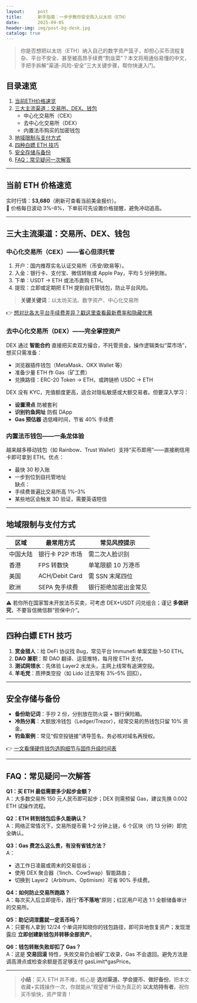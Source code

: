 ```yaml
---
layout:     post
title:      新手指南：一步步教你安全购入以太坊（ETH）
date:       2025-09-05
header-img: img/post-bg-desk.jpg
catalog: true
---
```


> 你是否想把以太坊（ETH）纳入自己的数字资产篮子，却担心买币流程复杂、平台不安全、甚至被高昂手续费“割韭菜”？本文将用通俗易懂的中文，手把手拆解“渠道-风险-安全”三大关键步骤，帮你快速入门。

## 目录速览
1. [当前ETH价格速览](#当前-eth-价格速览)  
2. [三大主流渠道：交易所、DEX、钱包](#三大主流渠道交易所dex钱包)  
   - 中心化交易所（CEX）  
   - 去中心化交易所（DEX）  
   - 内置法币购买的加密钱包  
3. [地域限制与支付方式](#地域限制与支付方式)  
4. [四种白嫖 ETH 技巧](#四种白嫖-eth-技巧)  
5. [安全存储与备份](#安全存储与备份)  
6. [FAQ：常见疑问一次解答](#FAQ常见疑问一次解答)  

---

## 当前 ETH 价格速览
实时行情：$**3,680**（刷新可查看当前美金报价）。  
📌 价格每日波动 3%–8%，下单前可先设置价格提醒，避免冲动追高。

---

## 三大主流渠道：交易所、DEX、钱包

### 中心化交易所（CEX）——省心但须托管
1. 开户：国内推荐实名认证交易所（币安/欧易等）。  
2. 入金：银行卡、支付宝、微信转账或 Apple Pay，平均 5 分钟到账。  
3. 下单：USDT → ETH 或法币直购 ETH。  
4. 提现：立即或定期把 ETH 提到自托管钱包，防止平台风险。  

> **关键关键词**：以太坊买法、数字资产、中心化交易所

👉 [想对比各大平台手续费差异？戳这里查看最新费率和隐藏优惠](https://okxdog.com/)

### 去中心化交易所（DEX）——完全掌控资产
DEX 通过 **智能合约** 直接把买卖双方撮合，不托管资金，操作逻辑类似“菜市场”，想买只需准备：
- 浏览器插件钱包（MetaMask、OKX Wallet 等）  
- 准备少量 ETH 作 Gas（矿工费）  
- 兑换路径：ERC-20 Token → ETH，或跨链桥 USDC → ETH  

DEX 没有 KYC，充值额度更高，适合对隐私敏感或大额交易者。但要深入学习：
- **设置滑点** 防被套利  
- **识别钓鱼网址** 防假 DApp  
- **Gas 预估器** 选低峰时间，节省 40% 手续费  

### 内置法币钱包——一条龙体验
越来越多移动钱包（如 Rainbow、Trust Wallet）支持“买币即用”——直接刷信用卡即可拿到 ETH。优点：
- 最快 30 秒入账  
- 一步到位到自托管地址  
缺点：
- 手续费普遍比交易所高 1%–3%  
- 某些地区会触发 3D 验证，需要英语短信  

---

## 地域限制与支付方式
| 区域 | 最常用方式 | 常见风控提示 |
|---|---|---|
| 中国大陆 | 银行卡 P2P 市场 | 需二次人脸识别 |
| 香港 | FPS 转数快 | 单笔限额 10 万港币 |
| 美国 | ACH/Debit Card | 需 SSN 末尾四位 |
| 欧洲 | SEPA 免手续费 | 银行拒绝加密出金常见 |

⚠️ 若你所在国家暂未开放法币买卖，可考虑 DEX+USDT 闪兑组合；谨记 **多做研究**，不要盲信微信群“担保中介”。

---

## 四种白嫖 ETH 技巧
1. **赏金猎人**：给 DeFi 协议找 Bug，常见平台 Immunefi 单案奖励 1–50 ETH。  
2. **DAO 兼职**：帮 DAO 翻译、运营推特，每月按 ETH 支付。  
3. **测试网领水**：先体验 Layer2 水龙头，主网上线常有追溯空投。  
4. **羊毛党**：质押类空投（如 Lido 过去常有 3%–5% 回扣）。  

---

## 安全存储与备份
- **备份助记词**：手抄 2 份，分别放在防火袋 + 银行保险箱。  
- **冷热分离**：大额放冷钱包（Ledger/Trezor），经常交易的热钱包只留 10% 资金。  
- **钓鱼案例**：常见“假空投链接”诱导签名，务必核对域名再授权。  

👉 [一文看懂硬件钱包选购细节与固件升级时间表](https://okxdog.com/)

---

## FAQ：常见疑问一次解答

**Q1：买 ETH 最低需要多少起步金额？**  
A：大多数交易所 150 元人民币即可起步；DEX 则需预留 Gas，建议先换 0.002 ETH 试操作流程。

**Q2：ETH 转到钱包后多久能确认？**  
A：网络正常情况下，交易所提币需 1–2 分钟上链，6 个区块（约 13 分钟）即完全确认。

**Q3：Gas 费怎么这么贵，有没有省钱方法？**  
A：  
- 选工作日凌晨或周末的交易低谷；  
- 使用 DEX 聚合器（1inch、CowSwap）智能路由；  
- 切换到 Layer2（Arbitrum、Optimism）可省 90% 手续费。

**Q4：如何防止交易所跑路？**  
A：每次买入后立即提币，践行“**币不落地**”原则；红区用户可选 1:1 全额储备审计的交易所。

**Q5：助记词泄露就一定丢币吗？**  
A：只要有人拿到 12/24 个单词并知晓你的钱包路径，即可异地恢复资产；发现泄露应 **立即创建新钱包并转移全部资产**。

**Q6：钱包转账失败却扣了 Gas？**  
A：这是 **交易回滚** 特性，失败交易仍会被矿工收录，Gas 不会退回。避免方法是调高滑点或检查余额是否足够支付 gasLimit*gasPrice。

---

> **小结**：买入 ETH 并不难，核心是 **选对渠道、学会提币、做好备份**。把本文收藏+实践操作一次，你就能从“观望者”升级为真正的 **以太坊持有者**。祝你买币愉快，资产常青！